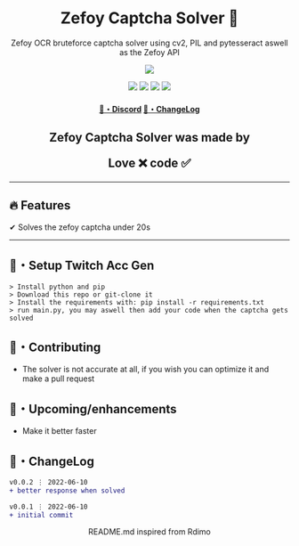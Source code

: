 <h1 align="center">
  Zefoy Captcha Solver 👻
</h1>

<p align="center">
  Zefoy OCR bruteforce captcha solver using cv2, PIL and pytesseract aswell as the Zefoy API
</p>

<p align="center"> 
  <kbd>
<img src="https://cdn.discordapp.com/attachments/956638416064376875/984798143755481118/3b459bc61bb8a51f74c0d3a80c3a7b1f1.jpg?size=4096"></img>
  </kbd>
</p>

<p align="center">
  <img src="https://img.shields.io/github/languages/top/xtekky/zefoy-captcha-solver?style=flat-square" </a>
  <img src="https://img.shields.io/github/last-commit/xtekky/zefoy-captcha-solver?style=flat-square" </a>
  <img src="https://img.shields.io/github/stars/xtekky/zefoy-captcha-solver?color=7F9DE0&label=Stars&style=flat-square" </a>
  <img src="https://img.shields.io/github/forks/xtekky/zefoy-captcha-solver?color=7F9DE0&label=Forks&style=flat-square" </a>
</p>

<h4 align="center">
  <a href="https://discord.gg/onlp">🌌・Discord</a>
  <a href="https://github.com/xtekky/zefoy-captcha-solver#changelog">📜・ChangeLog</a>
</h4>

<h2 align="center">
  Zefoy Captcha Solver was made by

Love ❌ code ✅

</h2>

---

## :fire: Features

✔ Solves the zefoy captcha under 20s

---

## 🚀・Setup Twitch Acc Gen

```sh-session
> Install python and pip
> Download this repo or git-clone it
> Install the requirements with: pip install -r requirements.txt
> run main.py, you may aswell then add your code when the captcha gets solved
```

## 🤝・Contributing

- The solver is not accurate at all, if you wish you can optimize it and make a pull request

## 🎉・Upcoming/enhancements

- Make it better faster


## 💭・ChangeLog

```diff
v0.0.2 ⋮ 2022-06-10
+ better response when solved

v0.0.1 ⋮ 2022-06-10
+ initial commit
```

<p align="center">
  README.md inspired from Rdimo
</p>
